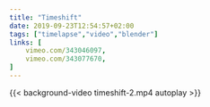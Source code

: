 ```yaml
---
title: "Timeshift"
date: 2019-09-23T12:54:57+02:00
tags: ["timelapse","video","blender"]
links: [
	vimeo.com/343046097,
	vimeo.com/343077670,
]
---
```

{{< background-video timeshift-2.mp4 autoplay >}}
<!-- {{< vimeo 343046097>}} -->
<!-- {{< vimeo 343077670>}} -->
